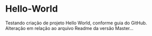 # Hello-World
Testando criação de projeto Hello World, conforme guia do GitHub.
Alteração em relação ao arquivo Readme da versão Master...
